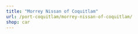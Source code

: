```yaml
---
title: "Morrey Nissan of Coquitlam"
url: /port-coquitlam/morrey-nissan-of-coquitlam/
shop: car
---
```


